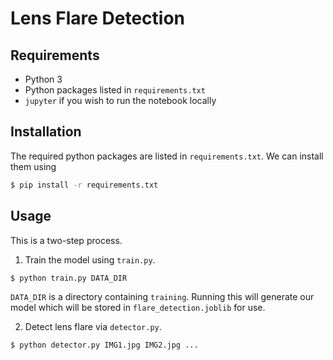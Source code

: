 # Lens Flare Detection

## Requirements
- Python 3
- Python packages listed in `requirements.txt`
- `jupyter` if you wish to run the notebook locally

## Installation
The required python packages are listed in `requirements.txt`. We can install them using 
```bash
$ pip install -r requirements.txt
```

## Usage

This is a two-step process.
1. Train the model using `train.py`. 
```
$ python train.py DATA_DIR
```
`DATA_DIR` is a directory containing `training`. Running this will generate our model which will be stored in `flare_detection.joblib` for use.

2. Detect lens flare via `detector.py`.
```
$ python detector.py IMG1.jpg IMG2.jpg ...
```
